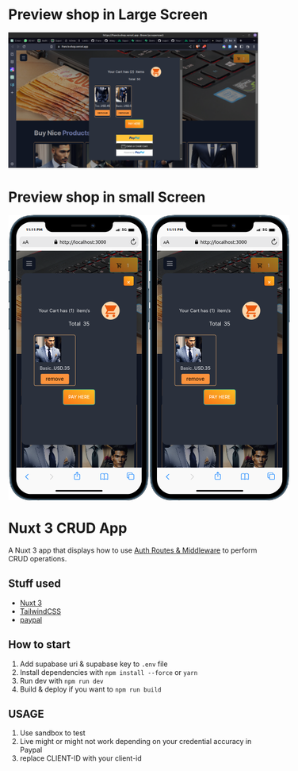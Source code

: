 # Preview shop in Large Screen

<img src="./assets/images/shop.png" />

# Preview shop in small Screen

<p style="display:flex; flex-direction:row;"><img src="./assets/images/mobile.png" />
<img src="./assets/images/mobile.png" />
</p>

# Nuxt 3 CRUD App

A Nuxt 3 app that displays how to use [ Auth Routes & Middleware](https://v3.nuxtjs.org/guide/directory-structure/server) to perform CRUD operations.

## Stuff used

- [Nuxt 3](https://v3.nuxtjs.org)
- [TailwindCSS](https://tailwindcss.com/)
- [paypal](https://developer.paypal.com/)

## How to start

1. Add supabase uri & supabase key to `.env` file
1. Install dependencies with `npm install --force` or `yarn`
1. Run dev with `npm run dev`
1. Build & deploy if you want to `npm run build`

## USAGE

1. Use sandbox to test 
1. Live might or might not work depending on your credential accuracy in Paypal
1. replace CLIENT-ID with your client-id

